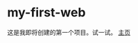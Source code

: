 # my-first-web
这是我即将创建的第一个项目。试一试。
    [主页](https://jiajiajiajiajia.github.io/my-first-web/微信/index.html)
